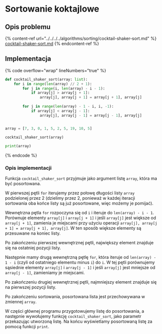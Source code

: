 # Sortowanie koktajlowe

## Opis problemu

{% content-ref url="../../../../algorithms/sorting/cocktail-shaker-sort.md" %}
[cocktail-shaker-sort.md](../../../../algorithms/sorting/cocktail-shaker-sort.md)
{% endcontent-ref %}

## Implementacja

{% code overflow="wrap" lineNumbers="true" %}
```python
def cocktail_shaker_sort(array: list):
    for i in range(len(array) // 2 + 1):
        for j in range(i, len(array) - i - 1):
            if array[j] > array[j + 1]:
                array[j], array[j + 1] = array[j + 1], array[j]
        
        for j in range(len(array) - 1 - i, i, -1):
            if array[j] < array[j - 1]:
                array[j], array[j - 1] = array[j - 1], array[j]


array = [7, 3, 0, 1, 5, 2, 5, 19, 10, 5]

cocktail_shaker_sort(array)
    
print(array)
```
{% endcode %}

### Opis implementacji

Funkcja `cocktail_shaker_sort` przyjmuje jako argument listę `array`, która ma być posortowana.

W pierwszej pętli `for` iterujemy przez połowę długości listy `array` podzielonej przez 2 (dzielimy przez 2, ponieważ w każdej iteracji sortowania oba końce listy są już posortowane, więc możemy je pomijać).

Wewnętrzna pętla `for` rozpoczyna się od `i` i iteruje do `len(array) - i - 1`. Porównuje elementy `array[j]` i `array[j + 1]` i jeśli `array[j]` jest większe od `array[j + 1]`, zamienia je miejscami przy użyciu operacji `array[j], array[j + 1] = array[j + 1], array[j]`. W ten sposób większe elementy są przesuwane na koniec listy.

Po zakończeniu pierwszej wewnętrznej pętli, największy element znajduje się na ostatniej pozycji listy.

Następnie mamy drugą wewnętrzną pętlę `for`, która iteruje od `len(array) - 1 - i` (czyli od ostatniego elementu minus `i`) do `i`. W tej pętli porównujemy sąsiednie elementy `array[j]` i `array[j - 1]` i jeśli `array[j]` jest mniejsze od `array[j - 1]`, zamieniamy je miejscami.

Po zakończeniu drugiej wewnętrznej pętli, najmniejszy element znajduje się na pierwszej pozycji listy.

Po zakończeniu sortowania, posortowana lista jest przechowywana w zmiennej `array`.

W części głównej programu przygotowujemy listę do posortowania, a następnie wywołujemy funkcję `cocktail_shaker_sort`, jako parametr przekazując utworzoną listę. Na końcu wyświetlamy posortowaną listę za pomocą funkcji `print`.